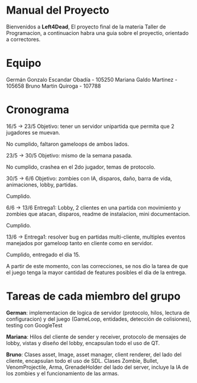 ﻿# Manual del Proyecto

Bienvenidos a **Left4Dead**, El proyecto final de la materia Taller de Programacion, a continuacion habra una guia sobre el proyectio, orientado a correctores.

# Equipo
Germán Gonzalo Escandar Obadía - 105250
Mariana Galdo Martinez - 105658
Bruno Martin Quiroga - 107788

# Cronograma
16/5 -> 23/5 Objetivo: tener un servidor unipartida que permita que 2 jugadores se muevan.

No cumplido, faltaron gameloops de ambos lados.

23/5 -> 30/5 Objetivo: mismo de la semana pasada.

No cumplido, crashea en el 2do jugador, temas de protocolo.

30/5 -> 6/6 Objetivo: zombies con IA, disparos, daño, barra de vida, animaciones, lobby, partidas.

Cumplido.

6/6 -> 13/6 Entrega1: Lobby, 2 clientes en una partida con movimiento y zombies que atacan, disparos, readme de instalacion, mini documentacion.

Cumplido.

13/6 -> Entrega1: resolver bug en partidas multi-cliente, multiples eventos manejados por gameloop tanto en cliente como en servidor.

Cumplido, entregado el dia 15.

A partir de este momento, con las correcciones, se nos dio la tarea de que el juego tenga la mayor cantidad de features posibles el dia de la entrega.


# Tareas de cada miembro del grupo

**German**: implementacion de logica de servidor (protocolo, hilos, lectura de configuracion) y del juego (GameLoop, entidades, detección de colisiones), testing con GoogleTest

**Mariana**: Hilos del cliente de sender y receiver, protocolo de mensajes de lobby, vistas y diseño del lobby, encapsulan todo el uso de QT.

**Bruno**: Clases asset, Image, asset manager, client renderer, del lado del cliente, encapsulan todo el uso de SDL. Clases Zombie, Bullet, VenomProjectile, Arma, GrenadeHolder del lado del server, incluye la IA de los zombies y el funcionamiento de las armas.



